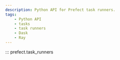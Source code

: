 ```yaml
---
description: Python API for Prefect task runners.
tags:
    - Python API
    - tasks
    - task runners
    - Dask
    - Ray
---
```


::: prefect.task_runners
